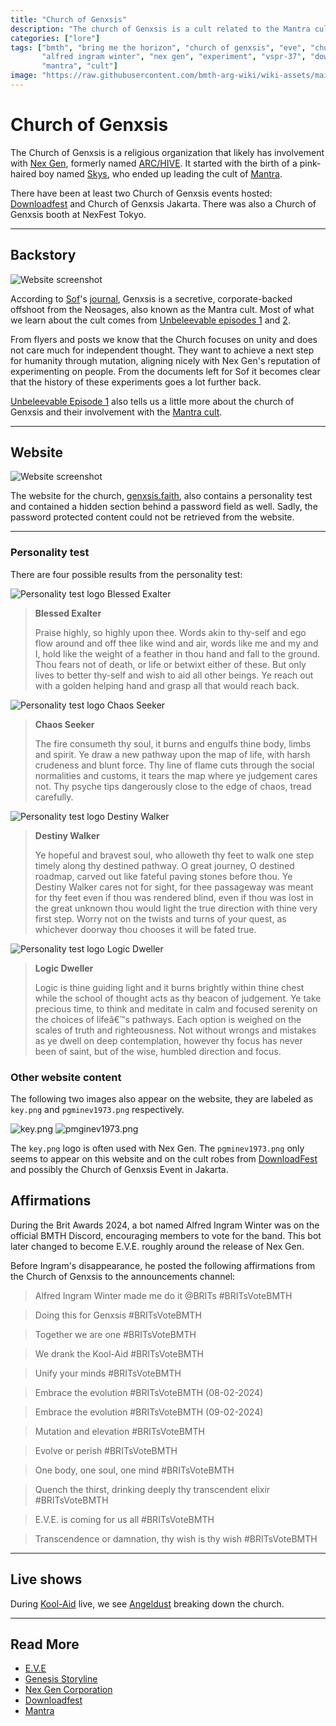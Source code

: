 ```yaml
---
title: "Church of Genxsis"
description: "The church of Genxsis is a cult related to the Mantra cult. It was established in 1956 by Alfred Ingram Winter."
categories: ["lore"]
tags: ["bmth", "bring me the horizon", "church of genxsis", "eve", "church of genesis", 
       "alfred ingram winter", "nex gen", "experiment", "vspr-37", "downloadfest", "genxsis.faith", 
       "mantra", "cult"]
image: "https://raw.githubusercontent.com/bmth-arg-wiki/wiki-assets/main/lore/genxsis.faith/genxsis-300x300.png"
---
```

# Church of Genxsis

The Church of Genxsis is a religious organization that likely has 
involvement with [Nex Gen](nex-gen-corporation), formerly named [ARC/HIVE](archive). 
It started with the birth of a pink-haired boy named [Skys](../characters/skys), who 
ended up leading the cult of [Mantra](mantra).

There have been at least two Church of Genxsis events hosted:
[Downloadfest](downloadfest) and Church of Genxsis Jakarta. There was also a
Church of Genxsis booth at NexFest Tokyo.

***

## Backstory

![Website screenshot](https://raw.githubusercontent.com/bmth-arg-wiki/wiki-assets/main/church/church_sof_journal.png)

According to [Sof](../characters/sof)'s [journal](../website/journal.md), Genxsis is a secretive, corporate-backed offshoot from the Neosages, also known 
as the Mantra cult. Most of what we learn about the cult comes from [Unbeleevable episodes 1](../for-sof/unbeleevable) and 
[2](../for-sof/unbeleevable2).

From flyers and posts we know that the Church focuses on unity and does not care much for 
independent thought. They want to achieve a next step for humanity through mutation, aligning nicely with 
Nex Gen's reputation of experimenting on people. From the documents left for Sof it becomes clear that the 
history of these experiments goes a lot further back.

[Unbeleevable Episode 1](../for-sof/unbeleevable) also tells us a little more about 
the church of Genxsis and their involvement with the [Mantra cult](../music/amo-mantra).

***

## Website

![Website screenshot](https://raw.githubusercontent.com/bmth-arg-wiki/wiki-assets/main/lore/genxsis.faith/genxsis_faith.png)

The website for the church, [genxsis.faith](https://genxsis.faith), also contains a personality test and contained a 
hidden section behind a password field as well. Sadly, the password protected content could not be 
retrieved from the website.

***

### Personality test

There are four possible results from the personality test:

![Personality test logo Blessed Exalter](https://raw.githubusercontent.com/bmth-arg-wiki/wiki-assets/main/lore/genxsis.faith/blessed_exalter.png)

> **Blessed Exalter**
>
> Praise highly, so highly upon thee. Words akin to thy-self and ego flow around and off thee like wind and air, words like me and my and I, hold like the weight of a feather in thou hand and fall to the ground. Thou fears not of death, or life or betwixt either of these. But only lives to better thy-self and wish to aid all other beings. Ye reach out with a golden helping hand and grasp all that would reach back.

![Personality test logo Chaos Seeker](https://raw.githubusercontent.com/bmth-arg-wiki/wiki-assets/main/lore/genxsis.faith/chaos_seeker.png)
> **Chaos Seeker**
> 
> The fire consumeth thy soul, it burns and engulfs thine body, limbs and spirit. Ye draw a new pathway upon the map of life, with harsh crudeness and blunt force. Thy line of flame cuts through the social normalities and customs, it tears the map where ye judgement cares not. Thy psyche tips dangerously close to the edge of chaos, tread carefully.

![Personality test logo Destiny Walker](https://raw.githubusercontent.com/bmth-arg-wiki/wiki-assets/main/lore/genxsis.faith/destiny_walker.png)
> **Destiny Walker**
> 
> Ye hopeful and bravest soul, who alloweth thy feet to walk one step timely along thy destined pathway. O great journey, O destined roadmap, carved out like fateful paving stones before thou. Ye Destiny Walker cares not for sight, for thee passageway was meant for thy feet even if thou was rendered blind, even if thou was lost in the great unknown thou would light the true direction with thine very first step. Worry not on the twists and turns of your quest, as whichever doorway thou chooses it will be fated true.

![Personality test logo Logic Dweller](https://raw.githubusercontent.com/bmth-arg-wiki/wiki-assets/main/lore/genxsis.faith/logic_dweller.png)

> **Logic Dweller**
> 
> Logic is thine guiding light and it burns brightly within thine chest while the school of thought acts as thy beacon of judgement. Ye take precious time, to think and meditate in calm and focused serenity on the choices of lifeâ€™s pathways. Each option is weighed on the scales of truth and righteousness. Not without wrongs and mistakes as ye dwell on deep contemplation, however thy focus has never been of saint, but of the wise, humbled direction and focus.

### Other website content

The following two images also appear on the website, they are
labeled as `key.png` and `pgminev1973.png` respectively.

![key.png](https://raw.githubusercontent.com/bmth-arg-wiki/wiki-assets/main/lore/genxsis.faith/key.png)
![pmginev1973.png](https://raw.githubusercontent.com/bmth-arg-wiki/wiki-assets/main/lore/genxsis.faith/pmginev1973.png)

The `key.png` logo is often used with Nex Gen. The `pgminev1973.png` only
seems to appear on this website and on the cult robes from [DownloadFest](downloadfest)
and possibly the Church of Genxsis Event in Jakarta.

## Affirmations

During the Brit Awards 2024, a bot named Alfred Ingram Winter was on the 
official BMTH Discord, encouraging members to vote for the band. This bot later 
changed to become E.V.E. roughly around the release of Nex Gen.

Before Ingram's disappearance, he posted the following affirmations 
from the Church of Genxsis to the announcements channel:

> Alfred Ingram Winter made me do it @BRITs #BRITsVoteBMTH

> Doing this for Genxsis #BRITsVoteBMTH

> Together we are one #BRITsVoteBMTH

> We drank the Kool-Aid #BRITsVoteBMTH

> Unify your minds #BRITsVoteBMTH

> Embrace the evolution #BRITsVoteBMTH (08-02-2024)

> Embrace the evolution #BRITsVoteBMTH
(09-02-2024)

> Mutation and elevation #BRITsVoteBMTH

> Evolve or perish #BRITsVoteBMTH

> One body, one soul, one mind #BRITsVoteBMTH

> Quench the thirst, drinking deeply thy transcendent elixir #BRITsVoteBMTH

> E.V.E. is coming for us all #BRITsVoteBMTH

> Transcendence or damnation, thy wish is thy wish #BRITsVoteBMTH

***

## Live shows

During [Kool-Aid](../music/song-koolaid) live, we see [Angeldust](../characters/angeldust) breaking down the 
church.

***

## Read More

- [E.V.E](../characters/eve)
- [Genesis Storyline](genesis-storyline)
- [Nex Gen Corporation](nex-gen-corporation)
- [Downloadfest](downloadfest)
- [Mantra](../music/amo-mantra)